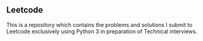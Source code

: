 ## Leetcode
This is a repository which contains the problems and solutions I submit to Leetcode exclusively using Python 3 in preparation of Technical interviews.